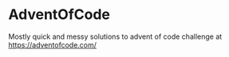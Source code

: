 # AdventOfCode
Mostly quick and messy solutions to advent of code challenge at https://adventofcode.com/
